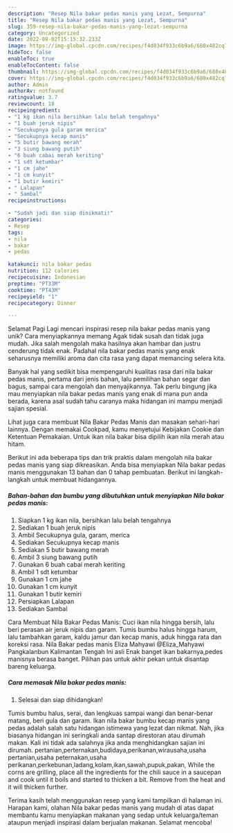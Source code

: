 ```yaml
---
description: "Resep Nila bakar pedas manis yang Lezat, Sempurna"
title: "Resep Nila bakar pedas manis yang Lezat, Sempurna"
slug: 359-resep-nila-bakar-pedas-manis-yang-lezat-sempurna
category: Uncategorized
date: 2022-08-02T15:15:32.233Z
image: https://img-global.cpcdn.com/recipes/f4d034f933c6b9a6/680x482cq70/nila-bakar-pedas-manis-foto-resep-utama.jpg
hideToc: false
enableToc: true
enableTocContent: false
thumbnail: https://img-global.cpcdn.com/recipes/f4d034f933c6b9a6/680x482cq70/nila-bakar-pedas-manis-foto-resep-utama.jpg
cover: https://img-global.cpcdn.com/recipes/f4d034f933c6b9a6/680x482cq70/nila-bakar-pedas-manis-foto-resep-utama.jpg
author: Admin
authorAv: notfound
ratingvalue: 3.7
reviewcount: 18
recipeingredient:
- "1 kg ikan nila bersihkan lalu belah tengahnya"
- "1 buah jeruk nipis"
- "Secukupnya gula garam merica"
- "Secukupnya kecap manis"
- "5 butir bawang merah"
- "3 siung bawang putih"
- "6 buah cabai merah keriting"
- "1 sdt ketumbar"
- "1 cm jahe"
- "1 cm kunyit"
- "1 butir kemiri"
- " Lalapan"
- " Sambal"
recipeinstructions:

- "Sudah jadi dan siap dinikmati!"
categories:
- Resep
tags:
- nila
- bakar
- pedas

katakunci: nila bakar pedas 
nutrition: 112 calories
recipecuisine: Indonesian
preptime: "PT33M"
cooktime: "PT43M"
recipeyield: "1"
recipecategory: Dinner

---
```



Selamat Pagi Lagi mencari inspirasi resep nila bakar pedas manis yang unik? Cara menyiapkannya memang Agak tidak susah dan tidak juga mudah. Jika salah mengolah maka hasilnya akan hambar dan justru cenderung tidak enak. Padahal nila bakar pedas manis yang enak seharusnya memiliki aroma dan cita rasa yang dapat memancing selera kita.


Banyak hal yang sedikit bisa mempengaruhi kualitas rasa dari nila bakar pedas manis, pertama dari jenis bahan, lalu pemilihan bahan segar dan bagus, sampai cara mengolah dan menyajikannya. Tak perlu bingung jika mau menyiapkan nila bakar pedas manis yang enak di mana pun anda berada, karena asal sudah tahu caranya maka hidangan ini mampu menjadi sajian spesial.

Lihat juga cara membuat Nila Bakar Pedas Manis dan masakan sehari-hari lainnya. Dengan memakai Cookpad, kamu menyetujui Kebijakan Cookie dan Ketentuan Pemakaian. Untuk ikan nila bakar bisa dipilih ikan nila merah atau hitam.


Berikut ini ada beberapa tips dan trik praktis dalam mengolah nila bakar pedas manis yang siap dikreasikan. Anda bisa menyiapkan Nila bakar pedas manis menggunakan 13 bahan dan 0 tahap pembuatan. Berikut ini langkah-langkah untuk membuat hidangannya.

<!--inarticleads1-->

##### Bahan-bahan dan bumbu yang dibutuhkan untuk menyiapkan Nila bakar pedas manis:

1. Siapkan 1 kg ikan nila, bersihkan lalu belah tengahnya
1. Sediakan 1 buah jeruk nipis
1. Ambil Secukupnya gula, garam, merica
1. Sediakan Secukupnya kecap manis
1. Sediakan 5 butir bawang merah
1. Ambil 3 siung bawang putih
1. Gunakan 6 buah cabai merah keriting
1. Ambil 1 sdt ketumbar
1. Gunakan 1 cm jahe
1. Gunakan 1 cm kunyit
1. Gunakan 1 butir kemiri
1. Persiapkan  Lalapan
1. Sediakan  Sambal


Cara Membuat Nila Bakar Pedas Manis: Cuci ikan nila hingga bersih, lalu beri perasan air jeruk nipis dan garam. Tumis bumbu halus hingga harum, lalu tambahkan garam, kaldu jamur dan kecap manis, aduk hingga rata dan koreksi rasa. Nila Bakar pedas manis Eliza Mahyawi @Eliza_Mahyawi Pangkalanbun Kalimantan Tengah Ini asli Enak banget ikan bakarnya,pedes manisnya berasa banget. Pilihan pas untuk akhir pekan untuk disantap bareng keluarga. 

<!--inarticleads2-->

##### Cara memasak Nila bakar pedas manis:


1. Selesai dan siap dihidangkan!

Tumis bumbu halus, serai, dan lengkuas sampai wangi dan benar-benar matang, beri gula dan garam. Ikan nila bakar bumbu kecap manis yang pedas adalah salah satu hidangan istimewa yang lezat dan nikmat. Nah, jika biasanya hidangan ini seringkali anda santap direstoran atau dirumah makan. Kali ini tidak ada salahnya jika anda menghidangkan sajian ini dirumah. pertanian,perternakan,budidaya,perikanan,wirausaha,usaha pertanian,usaha peternakan,usaha perikanan,perkebunan,ladang,kolam,ikan,sawah,pupuk,pakan, While the corns are grilling, place all the ingredients for the chili sauce in a saucepan and cook until it boils and started to thicken a bit. Remove from the heat and it will thicken further. 

Terima kasih telah menggunakan resep yang kami tampilkan di halaman ini. Harapan kami, olahan Nila bakar pedas manis yang mudah di atas dapat membantu kamu menyiapkan makanan yang sedap untuk keluarga/teman ataupun menjadi inspirasi dalam berjualan makanan. Selamat mencoba!
